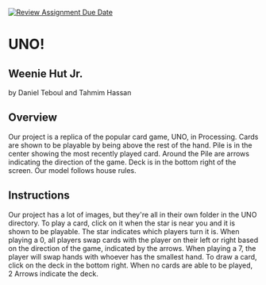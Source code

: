 [![Review Assignment Due Date](https://classroom.github.com/assets/deadline-readme-button-24ddc0f5d75046c5622901739e7c5dd533143b0c8e959d652212380cedb1ea36.svg)](https://classroom.github.com/a/syDSSnTt)
# UNO!
## Weenie Hut Jr. 
by Daniel Teboul and Tahmim Hassan
## Overview
Our project is a replica of the popular card game, UNO, in Processing.
Cards are shown to be playable by being above the rest of the hand.
Pile is in the center showing the most recently played card.
Around the Pile are arrows indicating the direction of the game.
Deck is in the bottom right of the screen.
Our model follows house rules.

## Instructions
Our project has a lot of images, but they're all in their own folder in the UNO directory. 
To play a card, click on it when the star is near you and it is shown to be playable. The star indicates which players turn it is.
When playing a 0, all players swap cards with the player on their left or right based on the direction of the game, indicated by the arrows.
When playing a 7, the player will swap hands with whoever has the smallest hand. 
To draw a card, click on the deck in the bottom right. When no cards are able to be played, 2 Arrows indicate the deck.

